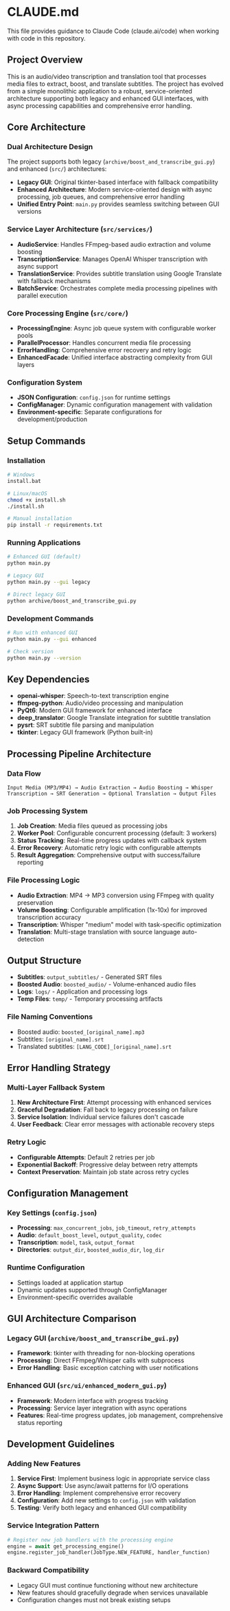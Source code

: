 # CLAUDE.md

This file provides guidance to Claude Code (claude.ai/code) when working with code in this repository.

## Project Overview

This is an audio/video transcription and translation tool that processes media files to extract, boost, and translate subtitles. The project has evolved from a simple monolithic application to a robust, service-oriented architecture supporting both legacy and enhanced GUI interfaces, with async processing capabilities and comprehensive error handling.

## Core Architecture

### Dual Architecture Design
The project supports both legacy (`archive/boost_and_transcribe_gui.py`) and enhanced (`src/`) architectures:

- **Legacy GUI**: Original tkinter-based interface with fallback compatibility
- **Enhanced Architecture**: Modern service-oriented design with async processing, job queues, and comprehensive error handling
- **Unified Entry Point**: `main.py` provides seamless switching between GUI versions

### Service Layer Architecture (`src/services/`)
- **AudioService**: Handles FFmpeg-based audio extraction and volume boosting
- **TranscriptionService**: Manages OpenAI Whisper transcription with async support
- **TranslationService**: Provides subtitle translation using Google Translate with fallback mechanisms
- **BatchService**: Orchestrates complete media processing pipelines with parallel execution

### Core Processing Engine (`src/core/`)
- **ProcessingEngine**: Async job queue system with configurable worker pools
- **ParallelProcessor**: Handles concurrent media file processing
- **ErrorHandling**: Comprehensive error recovery and retry logic
- **EnhancedFacade**: Unified interface abstracting complexity from GUI layers

### Configuration System
- **JSON Configuration**: `config.json` for runtime settings
- **ConfigManager**: Dynamic configuration management with validation
- **Environment-specific**: Separate configurations for development/production

## Setup Commands

### Installation
```bash
# Windows
install.bat

# Linux/macOS
chmod +x install.sh
./install.sh

# Manual installation
pip install -r requirements.txt
```

### Running Applications
```bash
# Enhanced GUI (default)
python main.py

# Legacy GUI
python main.py --gui legacy

# Direct legacy GUI
python archive/boost_and_transcribe_gui.py
```

### Development Commands
```bash
# Run with enhanced GUI
python main.py --gui enhanced

# Check version
python main.py --version
```

## Key Dependencies
- **openai-whisper**: Speech-to-text transcription engine
- **ffmpeg-python**: Audio/video processing and manipulation
- **PyQt6**: Modern GUI framework for enhanced interface
- **deep_translator**: Google Translate integration for subtitle translation
- **pysrt**: SRT subtitle file parsing and manipulation
- **tkinter**: Legacy GUI framework (Python built-in)

## Processing Pipeline Architecture

### Data Flow
```
Input Media (MP3/MP4) → Audio Extraction → Audio Boosting → Whisper Transcription → SRT Generation → Optional Translation → Output Files
```

### Job Processing System
1. **Job Creation**: Media files queued as processing jobs
2. **Worker Pool**: Configurable concurrent processing (default: 3 workers)
3. **Status Tracking**: Real-time progress updates with callback system
4. **Error Recovery**: Automatic retry logic with configurable attempts
5. **Result Aggregation**: Comprehensive output with success/failure reporting

### File Processing Logic
- **Audio Extraction**: MP4 → MP3 conversion using FFmpeg with quality preservation
- **Volume Boosting**: Configurable amplification (1x-10x) for improved transcription accuracy
- **Transcription**: Whisper "medium" model with task-specific optimization
- **Translation**: Multi-stage translation with source language auto-detection

## Output Structure
- **Subtitles**: `output_subtitles/` - Generated SRT files
- **Boosted Audio**: `boosted_audio/` - Volume-enhanced audio files
- **Logs**: `logs/` - Application and processing logs
- **Temp Files**: `temp/` - Temporary processing artifacts

### File Naming Conventions
- Boosted audio: `boosted_[original_name].mp3`
- Subtitles: `[original_name].srt`
- Translated subtitles: `[LANG_CODE]_[original_name].srt`

## Error Handling Strategy

### Multi-Layer Fallback System
1. **New Architecture First**: Attempt processing with enhanced services
2. **Graceful Degradation**: Fall back to legacy processing on failure
3. **Service Isolation**: Individual service failures don't cascade
4. **User Feedback**: Clear error messages with actionable recovery steps

### Retry Logic
- **Configurable Attempts**: Default 2 retries per job
- **Exponential Backoff**: Progressive delay between retry attempts
- **Context Preservation**: Maintain job state across retry cycles

## Configuration Management

### Key Settings (`config.json`)
- **Processing**: `max_concurrent_jobs`, `job_timeout`, `retry_attempts`
- **Audio**: `default_boost_level`, `output_quality`, `codec`
- **Transcription**: `model`, `task`, `output_format`
- **Directories**: `output_dir`, `boosted_audio_dir`, `log_dir`

### Runtime Configuration
- Settings loaded at application startup
- Dynamic updates supported through ConfigManager
- Environment-specific overrides available

## GUI Architecture Comparison

### Legacy GUI (`archive/boost_and_transcribe_gui.py`)
- **Framework**: tkinter with threading for non-blocking operations
- **Processing**: Direct FFmpeg/Whisper calls with subprocess
- **Error Handling**: Basic exception catching with user notifications

### Enhanced GUI (`src/ui/enhanced_modern_gui.py`)
- **Framework**: Modern interface with progress tracking
- **Processing**: Service layer integration with async operations
- **Features**: Real-time progress updates, job management, comprehensive status reporting

## Development Guidelines

### Adding New Features
1. **Service First**: Implement business logic in appropriate service class
2. **Async Support**: Use async/await patterns for I/O operations  
3. **Error Handling**: Implement comprehensive error recovery
4. **Configuration**: Add new settings to `config.json` with validation
5. **Testing**: Verify both legacy and enhanced GUI compatibility

### Service Integration Pattern
```python
# Register new job handlers with the processing engine
engine = await get_processing_engine()
engine.register_job_handler(JobType.NEW_FEATURE, handler_function)
```

### Backward Compatibility
- Legacy GUI must continue functioning without new architecture
- New features should gracefully degrade when services unavailable
- Configuration changes must not break existing setups